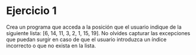 # Ejercicio 1

Crea un programa que acceda a la posición que el usuario indique de la siguiente lista: [6, 14, 11, 3, 2, 1, 15, 19]. No olvides capturar las excepciones que puedan surgir en caso de que el usuario introduzca un índice incorrecto o que no exista en la lista.